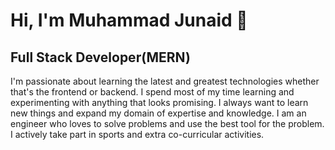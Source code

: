 # Hi, I'm Muhammad Junaid 👋

## Full Stack Developer(MERN)
   I'm passionate about learning the latest and greatest technologies whether that's the frontend or backend. I spend most of my time learning and experimenting with anything that looks promising. I always want to learn new things and expand my domain of expertise and knowledge. I am an engineer who loves to solve problems and use the best tool for the problem. I actively take part in sports and extra co-curricular activities.
  
<!--
**Junaid383/Junaid383** is a ✨ _special_ ✨ repository because its `README.md` (this file) appears on your GitHub profile.

Here are some ideas to get you started:

- 🔭 I’m currently working on ...
- 🌱 I’m currently learning ...
- 👯 I’m looking to collaborate on ...
- 🤔 I’m looking for help with ...
- 💬 Ask me about ...
- 📫 How to reach me: ...
- 😄 Pronouns: ...
- ⚡ Fun fact: ...
-->
